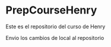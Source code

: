 # PrepCourseHenry
Este es el repositorio del curso de Henry

Envio los cambios de local al repositorio